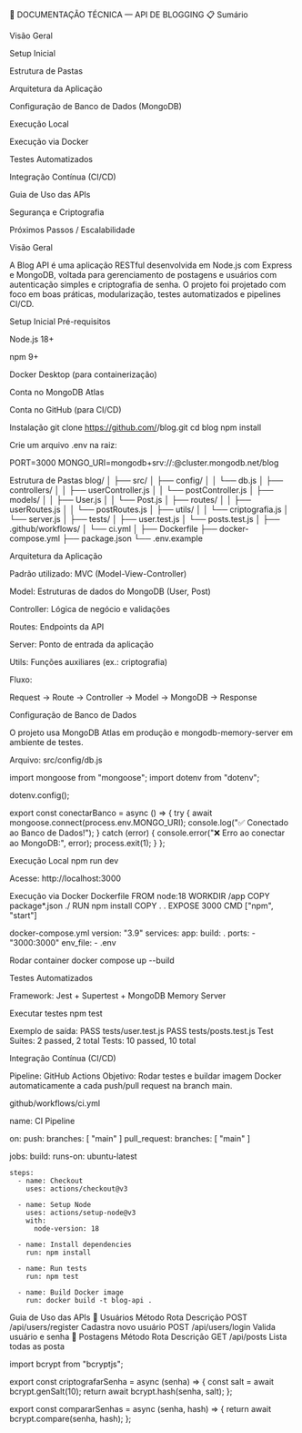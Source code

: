 🧾 DOCUMENTAÇÃO TÉCNICA — API DE BLOGGING
📋 Sumário

Visão Geral

Setup Inicial

Estrutura de Pastas

Arquitetura da Aplicação

Configuração de Banco de Dados (MongoDB)

Execução Local

Execução via Docker

Testes Automatizados

Integração Contínua (CI/CD)

Guia de Uso das APIs

Segurança e Criptografia

Próximos Passos / Escalabilidade

Visão Geral

A Blog API é uma aplicação RESTful desenvolvida em Node.js com Express e MongoDB, voltada para gerenciamento de postagens e usuários com autenticação simples e criptografia de senha.
O projeto foi projetado com foco em boas práticas, modularização, testes automatizados e pipelines CI/CD.

 Setup Inicial
Pré-requisitos

Node.js 18+

npm 9+

Docker Desktop (para containerização)

Conta no MongoDB Atlas

Conta no GitHub (para CI/CD)

Instalação
git clone https://github.com/<seu-usuario>/blog.git
cd blog
npm install


Crie um arquivo .env na raiz:

PORT=3000
MONGO_URI=mongodb+srv://<user>:<password>@cluster.mongodb.net/blog

Estrutura de Pastas
blog/
│
├── src/
│   ├── config/
│   │   └── db.js
│   ├── controllers/
│   │   ├── userController.js
│   │   └── postController.js
│   ├── models/
│   │   ├── User.js
│   │   └── Post.js
│   ├── routes/
│   │   ├── userRoutes.js
│   │   └── postRoutes.js
│   ├── utils/
│   │   └── criptografia.js
│   └── server.js
│
├── tests/
│   ├── user.test.js
│   └── posts.test.js
│
├── .github/workflows/
│   └── ci.yml
│
├── Dockerfile
├── docker-compose.yml
├── package.json
└── .env.example

Arquitetura da Aplicação

Padrão utilizado: MVC (Model-View-Controller)

Model: Estruturas de dados do MongoDB (User, Post)

Controller: Lógica de negócio e validações

Routes: Endpoints da API

Server: Ponto de entrada da aplicação

Utils: Funções auxiliares (ex.: criptografia)

Fluxo:

Request → Route → Controller → Model → MongoDB → Response

Configuração de Banco de Dados

O projeto usa MongoDB Atlas em produção e mongodb-memory-server em ambiente de testes.

Arquivo: src/config/db.js

import mongoose from "mongoose";
import dotenv from "dotenv";

dotenv.config();

export const conectarBanco = async () => {
  try {
    await mongoose.connect(process.env.MONGO_URI);
    console.log("✅ Conectado ao Banco de Dados!");
  } catch (error) {
    console.error("❌ Erro ao conectar ao MongoDB:", error);
    process.exit(1);
  }
};

Execução Local
npm run dev


Acesse:
http://localhost:3000

Execução via Docker
Dockerfile
FROM node:18
WORKDIR /app
COPY package*.json ./
RUN npm install
COPY . .
EXPOSE 3000
CMD ["npm", "start"]

docker-compose.yml
version: "3.9"
services:
  app:
    build: .
    ports:
      - "3000:3000"
    env_file:
      - .env

Rodar container
docker compose up --build

Testes Automatizados

Framework: Jest + Supertest + MongoDB Memory Server

Executar testes
npm test

Exemplo de saída:
PASS tests/user.test.js
PASS tests/posts.test.js
Test Suites: 2 passed, 2 total
Tests:       10 passed, 10 total

Integração Contínua (CI/CD)

Pipeline: GitHub Actions
Objetivo: Rodar testes e buildar imagem Docker automaticamente a cada push/pull request na branch main.

github/workflows/ci.yml

name: CI Pipeline

on:
  push:
    branches: [ "main" ]
  pull_request:
    branches: [ "main" ]

jobs:
  build:
    runs-on: ubuntu-latest

    steps:
      - name: Checkout
        uses: actions/checkout@v3

      - name: Setup Node
        uses: actions/setup-node@v3
        with:
          node-version: 18

      - name: Install dependencies
        run: npm install

      - name: Run tests
        run: npm test

      - name: Build Docker image
        run: docker build -t blog-api .

Guia de Uso das APIs
👤 Usuários
Método	Rota	Descrição
POST	/api/users/register	Cadastra novo usuário
POST	/api/users/login	Valida usuário e senha
📝 Postagens
Método	Rota	Descrição
GET	/api/posts	Lista todas as posta

import bcrypt from "bcryptjs";

export const criptografarSenha = async (senha) => {
  const salt = await bcrypt.genSalt(10);
  return await bcrypt.hash(senha, salt);
};

export const compararSenhas = async (senha, hash) => {
  return await bcrypt.compare(senha, hash);
};
